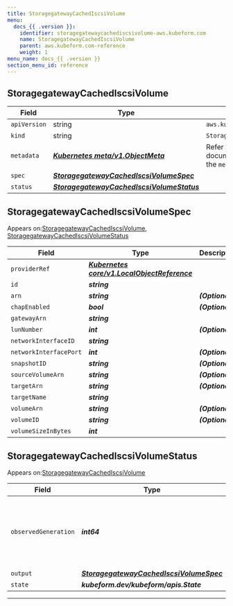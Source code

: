 ```yaml
---
title: StoragegatewayCachedIscsiVolume
menu:
  docs_{{ .version }}:
    identifier: storagegatewaycachediscsivolume-aws.kubeform.com
    name: StoragegatewayCachedIscsiVolume
    parent: aws.kubeform.com-reference
    weight: 1
menu_name: docs_{{ .version }}
section_menu_id: reference
---
```


## StoragegatewayCachedIscsiVolume
| Field | Type | Description |
| ------ | ----- | ----------- |
| `apiVersion` | string | `aws.kubeform.com/v1alpha1` |
|    `kind` | string | `StoragegatewayCachedIscsiVolume` |
| `metadata` | ***[Kubernetes meta/v1.ObjectMeta](https://kubernetes.io/docs/reference/generated/kubernetes-api/v1.13/#objectmeta-v1-meta)***|Refer to the Kubernetes API documentation for the fields of the `metadata` field.|
| `spec` | ***[StoragegatewayCachedIscsiVolumeSpec](#StoragegatewayCachedIscsiVolumeSpec)***||
| `status` | ***[StoragegatewayCachedIscsiVolumeStatus](#StoragegatewayCachedIscsiVolumeStatus)***||
## StoragegatewayCachedIscsiVolumeSpec

Appears on:[StoragegatewayCachedIscsiVolume](#StoragegatewayCachedIscsiVolume), [StoragegatewayCachedIscsiVolumeStatus](#StoragegatewayCachedIscsiVolumeStatus)

| Field | Type | Description |
| ------ | ----- | ----------- |
| `providerRef` | ***[Kubernetes core/v1.LocalObjectReference](https://kubernetes.io/docs/reference/generated/kubernetes-api/v1.13/#localobjectreference-v1-core)***||
| `id` | ***string***||
| `arn` | ***string***| ***(Optional)*** |
| `chapEnabled` | ***bool***| ***(Optional)*** |
| `gatewayArn` | ***string***||
| `lunNumber` | ***int***| ***(Optional)*** |
| `networkInterfaceID` | ***string***||
| `networkInterfacePort` | ***int***| ***(Optional)*** |
| `snapshotID` | ***string***| ***(Optional)*** |
| `sourceVolumeArn` | ***string***| ***(Optional)*** |
| `targetArn` | ***string***| ***(Optional)*** |
| `targetName` | ***string***||
| `volumeArn` | ***string***| ***(Optional)*** |
| `volumeID` | ***string***| ***(Optional)*** |
| `volumeSizeInBytes` | ***int***||
## StoragegatewayCachedIscsiVolumeStatus

Appears on:[StoragegatewayCachedIscsiVolume](#StoragegatewayCachedIscsiVolume)

| Field | Type | Description |
| ------ | ----- | ----------- |
| `observedGeneration` | ***int64***| ***(Optional)*** Resource generation, which is updated on mutation by the API Server.|
| `output` | ***[StoragegatewayCachedIscsiVolumeSpec](#StoragegatewayCachedIscsiVolumeSpec)***| ***(Optional)*** |
| `state` | ***kubeform.dev/kubeform/apis.State***| ***(Optional)*** |
---
